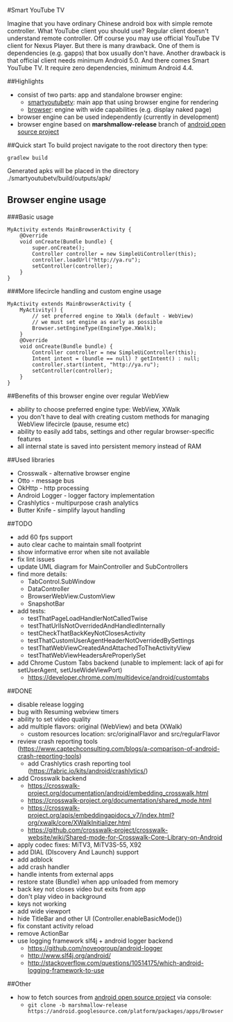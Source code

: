 #Smart YouTube TV

Imagine that you have ordinary Chinese android box with simple remote controller.
What YouTube client you should use? Regular client doesn't understand remote controller.
Off course you may use official YouTube TV client for Nexus Player. But there is many drawback. 
One of them is dependencies (e.g. gapps) that box usually don't have.
Another drawback is that official client needs minimum Android 5.0. 
And there comes Smart YouTube TV. It require zero dependencies, minimum Android 4.4.

##Highlights
- consist of two parts: app and standalone browser engine:
	- [smartyoutubetv]: main app that using browser engine for rendering
	- [browser]: engine with wide capabilities (e.g. display naked page) 
- browser engine can be used independently (currently in development)
- browser engine based on **marshmallow-release** branch of [android open source project][browser-origin]

##Quick start
To build project navigate to the root directory then type:
```
gradlew build
```
Generated apks will be placed in the directory ./smartyoutubetv/build/outputs/apk/

## Browser engine usage
###Basic usage
```
MyActivity extends MainBrowserActivity {
	@Override
	void onCreate(Bundle bundle) {
		super.onCreate();
		Controller controller = new SimpleUiController(this);
		controller.loadUrl("http://ya.ru");
		setController(controller);
	}
}
```
###More lifecircle handling and custom engine usage
```
MyActivity extends MainBrowserActivity {
	MyActivity() {
		// set preferred engine to XWalk (default - WebView)
		// we must set engine as early as possible
        Browser.setEngineType(EngineType.XWalk);
	}
	@Override
	void onCreate(Bundle bundle) {
		Controller controller = new SimpleUiController(this);
		Intent intent = (bundle == null) ? getIntent() : null;
		controller.start(intent, "http://ya.ru");
		setController(controller);
	}
}
```

##Benefits of this browser engine over regular WebView
- ability to choose preferred engine type: WebView, XWalk
- you don't have to deal with creating custom methods for managing WebView lifecircle (pause, resume etc)
- ability to easily add tabs, settings and other regular browser-specific features
- all internal state is saved into persistent memory instead of RAM

##Used libraries
- Crosswalk - alternative browser engine
- Otto - message bus
- OkHttp - http processing
- Android Logger - logger factory implementation
- Crashlytics - multipurpose crash analytics
- Butter Knife - simplify layout handling

##TODO
- add 60 fps support
- auto clear cache to maintain small footprint
- show informative error when site not available
- fix lint issues
- update UML diagram for MainController and SubControllers
- find more details: 
	- TabControl.SubWindow
	- DataController
	- BrowserWebView.CustomView
	- SnapshotBar
- add tests:
	- testThatPageLoadHandlerNotCalledTwise
	- testThatUrlIsNotOverridedAndHandledInternally
	- testCheckThatBackKeyNotClosesActivity
	- testThatCustomUserAgentHeaderNotOverridedBySettings
	- testThatWebViewCreatedAndAttachedToTheActivityView
	- testThatWebViewHeadersAreProperlySet
- add Chrome Custom Tabs backend (unable to implement: lack of api for setUserAgent, setUseWideViewPort)
	- https://developer.chrome.com/multidevice/android/customtabs

##DONE
- disable release logging
- bug with Resuming webview timers
- ability to set video quality
- add multiple flavors: original (WebView) and beta (XWalk)
	- custom resources location: src/originalFlavor and src/regularFlavor
- review crash reporting tools (https://www.captechconsulting.com/blogs/a-comparison-of-android-crash-reporting-tools)
	- add Crashlytics crash reporting tool (https://fabric.io/kits/android/crashlytics/)
- add Crosswalk backend
	- https://crosswalk-project.org/documentation/android/embedding_crosswalk.html
	- https://crosswalk-project.org/documentation/shared_mode.html
	- https://crosswalk-project.org/apis/embeddingapidocs_v7/index.html?org/xwalk/core/XWalkInitializer.html
	- https://github.com/crosswalk-project/crosswalk-website/wiki/Shared-mode-for-Crosswalk-Core-Library-on-Android
- apply codec fixes: MiTV3, MiTV3S-55, X92
- add DIAL (DIscovery And Launch) support
- add adblock
- add crash handler
- handle intents from external apps
- restore state (Bundle) when app unloaded from memory
- back key not closes video but exits from app
- don't play video in background
- keys not working
- add wide viewport
- hide TitleBar and other UI (Controller.enableBasicMode())
- fix constant activity reload
- remove ActionBar
- use logging framework slf4j + android logger backend
	- https://github.com/noveogroup/android-logger
	- http://www.slf4j.org/android/
	- http://stackoverflow.com/questions/10514175/which-android-logging-framework-to-use

##Other
- how to fetch sources from [android open source project][browser-origin] via console:
	- `git clone -b marshmallow-release https://android.googlesource.com/platform/packages/apps/Browser`

[browser-origin]: https://android.googlesource.com/platform/packages/apps/Browser
[smartyoutubetv]: https://github.com/yuliskov/SmartYouTubeTV/tree/master/smartyoutubetv
[browser]: https://github.com/yuliskov/SmartYouTubeTV/tree/master/browser
